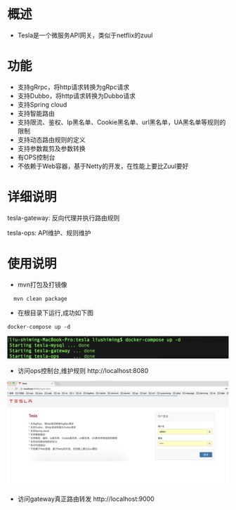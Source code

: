 # 概述

* Tesla是一个微服务API网关，类似于netflix的zuul

# 功能

* 支持gRrpc，将http请求转换为gRpc请求
* 支持Dubbo，将http请求转换为Dubbo请求
* 支持Spring cloud
* 支持智能路由
* 支持限流、鉴权、Ip黑名单、Cookie黑名单、url黑名单，UA黑名单等规则的限制
* 支持动态路由规则的定义
* 支持参数裁剪及参数转换
* 有OPS控制台
* 不依赖于Web容器，基于Netty的开发，在性能上要比Zuul要好

# 详细说明
 
 tesla-gateway: 反向代理并执行路由规则
 
 tesla-ops: API维护、规则维护
 
# 使用说明

 * mvn打包及打镜像
 
 ```
   mvn clean package
 ```
 
 * 在根目录下运行,成功如下图
 
 ```
 docker-compose up -d
 ```
 ![avatar](docker-compose.jpg)
 
 * 访问ops控制台,维护规则
 http://localhost:8080
 
 ![avatar](ops.jpg)
 
 * 访问gateway真正路由转发
  http://localhost:9000